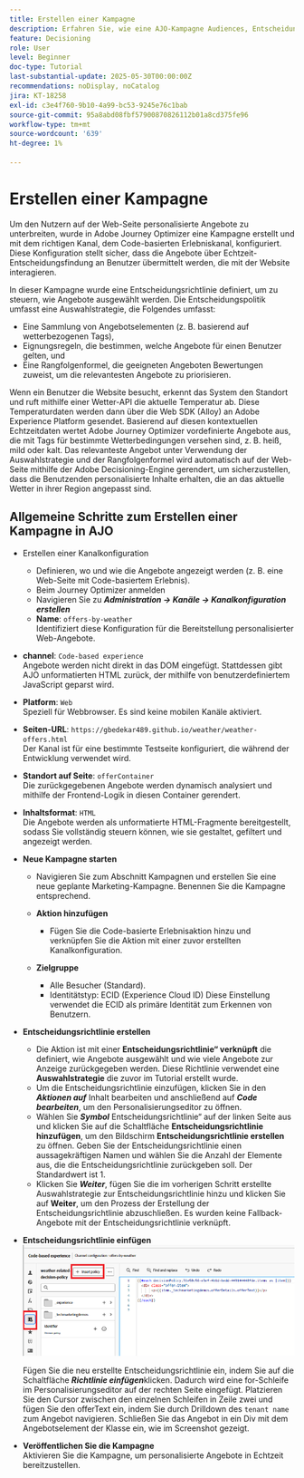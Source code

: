 ```yaml
---
title: Erstellen einer Kampagne
description: Erfahren Sie, wie eine AJO-Kampagne Audiences, Entscheidungsrichtlinien und Kanäle verbindet, um personalisierte Angebote zum richtigen Zeitpunkt über Kunden-Touchpoints bereitzustellen.
feature: Decisioning
role: User
level: Beginner
doc-type: Tutorial
last-substantial-update: 2025-05-30T00:00:00Z
recommendations: noDisplay, noCatalog
jira: KT-18258
exl-id: c3e4f760-9b10-4a99-bc53-9245e76c1bab
source-git-commit: 95a8abd08fbf57900870826112b01a8cd375fe96
workflow-type: tm+mt
source-wordcount: '639'
ht-degree: 1%

---
```


# Erstellen einer Kampagne

Um den Nutzern auf der Web-Seite personalisierte Angebote zu unterbreiten, wurde in Adobe Journey Optimizer eine Kampagne erstellt und mit dem richtigen Kanal, dem Code-basierten Erlebniskanal, konfiguriert. Diese Konfiguration stellt sicher, dass die Angebote über Echtzeit-Entscheidungsfindung an Benutzer übermittelt werden, die mit der Website interagieren.

In dieser Kampagne wurde eine Entscheidungsrichtlinie definiert, um zu steuern, wie Angebote ausgewählt werden. Die Entscheidungspolitik umfasst eine Auswahlstrategie, die Folgendes umfasst:

- Eine Sammlung von Angebotselementen (z. B. basierend auf wetterbezogenen Tags),
- Eignungsregeln, die bestimmen, welche Angebote für einen Benutzer gelten, und
- Eine Rangfolgenformel, die geeigneten Angeboten Bewertungen zuweist, um die relevantesten Angebote zu priorisieren.

Wenn ein Benutzer die Website besucht, erkennt das System den Standort und ruft mithilfe einer Wetter-API die aktuelle Temperatur ab. Diese Temperaturdaten werden dann über die Web SDK (Alloy) an Adobe Experience Platform gesendet. Basierend auf diesen kontextuellen Echtzeitdaten wertet Adobe Journey Optimizer vordefinierte Angebote aus, die mit Tags für bestimmte Wetterbedingungen versehen sind, z. B. heiß, mild oder kalt. Das relevanteste Angebot unter Verwendung der Auswahlstrategie und der Rangfolgenformel wird automatisch auf der Web-Seite mithilfe der Adobe Decisioning-Engine gerendert, um sicherzustellen, dass die Benutzenden personalisierte Inhalte erhalten, die an das aktuelle Wetter in ihrer Region angepasst sind.


## Allgemeine Schritte zum Erstellen einer Kampagne in AJO

- Erstellen einer Kanalkonfiguration
   - Definieren, wo und wie die Angebote angezeigt werden (z. B. eine Web-Seite mit Code-basiertem Erlebnis).
   - Beim Journey Optimizer anmelden
   - Navigieren Sie zu _&#x200B;**Administration -> Kanäle -> Kanalkonfiguration erstellen**&#x200B;_
   - **Name**: `offers-by-weather`\
     Identifiziert diese Konfiguration für die Bereitstellung personalisierter Web-Angebote.
- **channel**:
  `Code-based experience`\
  Angebote werden nicht direkt in das DOM eingefügt. Stattdessen gibt AJO unformatierten HTML zurück, der mithilfe von benutzerdefiniertem JavaScript geparst wird.
- **Platform**: `Web`\
  Speziell für Webbrowser. Es sind keine mobilen Kanäle aktiviert.

- **Seiten-URL**: `https://gbedekar489.github.io/weather/weather-offers.html`\
  Der Kanal ist für eine bestimmte Testseite konfiguriert, die während der Entwicklung verwendet wird.
- **Standort auf Seite**: `offerContainer`\
  Die zurückgegebenen Angebote werden dynamisch analysiert und mithilfe der Frontend-Logik in diesen Container gerendert.

- **Inhaltsformat**: `HTML`\
  Die Angebote werden als unformatierte HTML-Fragmente bereitgestellt, sodass Sie vollständig steuern können, wie sie gestaltet, gefiltert und angezeigt werden.


- **Neue Kampagne starten**
   - Navigieren Sie zum Abschnitt Kampagnen und erstellen Sie eine neue geplante Marketing-Kampagne. Benennen Sie die Kampagne entsprechend.
   - **Aktion hinzufügen**
      - Fügen Sie die Code-basierte Erlebnisaktion hinzu und verknüpfen Sie die Aktion mit einer zuvor erstellten Kanalkonfiguration.



   - **Zielgruppe**
      - Alle Besucher (Standard).
      - Identitätstyp: ECID (Experience Cloud ID)
Diese Einstellung verwendet die ECID als primäre Identität zum Erkennen von Benutzern.


- **Entscheidungsrichtlinie erstellen**
   - Die Aktion ist mit einer **Entscheidungsrichtlinie“ verknüpft** die definiert, wie Angebote ausgewählt und wie viele Angebote zur Anzeige zurückgegeben werden. Diese Richtlinie verwendet eine **Auswahlstrategie** die zuvor im Tutorial erstellt wurde.
   - Um die Entscheidungsrichtlinie einzufügen, klicken Sie in den **_Aktionen auf_** Inhalt bearbeiten und anschließend auf **_Code bearbeiten_**, um den Personalisierungseditor zu öffnen.
   - Wählen Sie _&#x200B;**Symbol**&#x200B;_ Entscheidungsrichtlinie“ auf der linken Seite aus und klicken Sie auf die Schaltfläche **Entscheidungsrichtlinie hinzufügen**, um den Bildschirm **Entscheidungsrichtlinie erstellen** zu öffnen. Geben Sie der Entscheidungsrichtlinie einen aussagekräftigen Namen und wählen Sie die Anzahl der Elemente aus, die die Entscheidungsrichtlinie zurückgeben soll. Der Standardwert ist 1.
   - Klicken Sie **_Weiter_**, fügen Sie die im vorherigen Schritt erstellte Auswahlstrategie zur Entscheidungsrichtlinie hinzu und klicken Sie auf **Weiter**, um den Prozess der Erstellung der Entscheidungsrichtlinie abzuschließen. Es wurden keine Fallback-Angebote mit der Entscheidungsrichtlinie verknüpft.



- **Entscheidungsrichtlinie einfügen**
  ![personalization-editor](assets/personalization-editor.png)

  Fügen Sie die neu erstellte Entscheidungsrichtlinie ein, indem Sie auf die Schaltfläche _&#x200B;**Richtlinie einfügen**&#x200B;_ klicken. Dadurch wird eine for-Schleife im Personalisierungseditor auf der rechten Seite eingefügt.
Platzieren Sie den Cursor zwischen den einzelnen Schleifen in Zeile zwei und fügen Sie den offerText ein, indem Sie durch Drilldown des `tenant name` zum Angebot navigieren. Schließen Sie das Angebot in ein Div mit dem Angebotselement der Klasse ein, wie im Screenshot gezeigt.



- **Veröffentlichen Sie die Kampagne**\
  Aktivieren Sie die Kampagne, um personalisierte Angebote in Echtzeit bereitzustellen.

